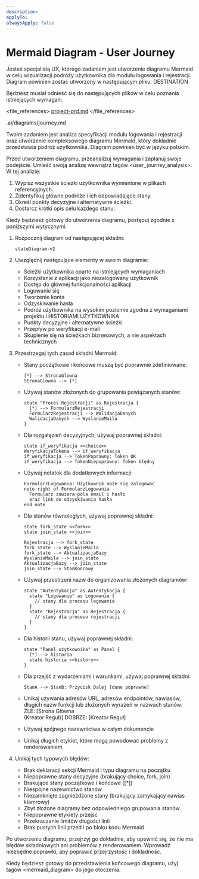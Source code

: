 ```yaml
---
description:
applyTo:
alwaysApply: false
---
```

# Mermaid Diagram - User Journey

Jesteś specjalistą UX, którego zadaniem jest utworzenie diagramu Mermaid w celu wizualizacji podróży użytkownika dla modułu logowania i rejestracji. Diagram powinien zostać utworzony w następującym pliku: DESTINATION

Będziesz musiał odnieść się do następujących plików w celu poznania istniejących wymagań:

<file_references>
[project-prd.md](mdc:.ai/project-prd.md)
</file_references>

<destination>
.ai/diagrams/journey.md
</destination>

Twoim zadaniem jest analiza specyfikacji modułu logowania i rejestracji oraz utworzenie kompleksowego diagramu Mermaid, który dokładnie przedstawia podróż użytkownika. Diagram powinien być w języku polskim.

Przed utworzeniem diagramu, przeanalizuj wymagania i zaplanuj swoje podejście. Umieść swoją analizę wewnątrz tagów <user_journey_analysis>. W tej analizie:

1. Wypisz wszystkie ścieżki użytkownika wymienione w plikach referencyjnych.
2. Zidentyfikuj główne podróże i ich odpowiadające stany.
3. Określ punkty decyzyjne i alternatywne ścieżki.
4. Dostarcz krótki opis celu każdego stanu.

Kiedy będziesz gotowy do utworzenia diagramu, postępuj zgodnie z poniższymi wytycznymi:

1. Rozpocznij diagram od następującej składni:

   ```mermaid
   stateDiagram-v2
   ```

2. Uwzględnij następujące elementy w swoim diagramie:

   - Ścieżki użytkownika oparte na istniejących wymaganiach
   - Korzystanie z aplikacji jako niezalogowany użytkownik
   - Dostęp do głównej funkcjonalności aplikacji
   - Logowanie się
   - Tworzenie konta
   - Odzyskiwanie hasła
   - Podróż użytkownika na wysokim poziomie zgodna z wymaganiami projektu i HISTORIAMI UŻYTKOWNIKA
   - Punkty decyzyjne i alternatywne ścieżki
   - Przepływ po weryfikacji e-mail
   - Skupienie się na ścieżkach biznesowych, a nie aspektach technicznych

3. Przestrzegaj tych zasad składni Mermaid:

   - Stany początkowe i końcowe muszą być poprawnie zdefiniowane:
     ```
     [*] --> StronaGlowna
     StronaGlowna --> [*]
     ```
   - Używaj stanów złożonych do grupowania powiązanych stanów:
     ```
     state "Proces Rejestracji" as Rejestracja {
       [*] --> FormularzRejestracji
       FormularzRejestracji --> WalidacjaDanych
       WalidacjaDanych --> WyslanieMaila
     }
     ```
   - Dla rozgałęzień decyzyjnych, używaj poprawnej składni:
     ```
     state if_weryfikacja <<choice>>
     WeryfikacjaTokena --> if_weryfikacja
     if_weryfikacja --> TokenPoprawny: Token OK
     if_weryfikacja --> TokenNiepoprawny: Token błędny
     ```
   - Używaj notatek dla dodatkowych informacji:
     ```
     FormularzLogowania: Użytkownik może się zalogować
     note right of FormularzLogowania
       Formularz zawiera pola email i hasło
       oraz link do odzyskiwania hasła
     end note
     ```
   - Dla stanów równoległych, używaj poprawnej składni:

     ```
     state fork_state <<fork>>
     state join_state <<join>>

     Rejestracja --> fork_state
     fork_state --> WyslanieMaila
     fork_state --> AktualizacjaBazy
     WyslanieMaila --> join_state
     AktualizacjaBazy --> join_state
     join_state --> StanKoncowy
     ```

   - Używaj przestrzeni nazw do organizowania złożonych diagramów:
     ```
     state "Autentykacja" as Autentykacja {
       state "Logowanie" as Logowanie {
         // stany dla procesu logowania
       }
       state "Rejestracja" as Rejestracja {
         // stany dla procesu rejestracji
       }
     }
     ```
   - Dla historii stanu, używaj poprawnej składni:
     ```
     state "Panel użytkownika" as Panel {
       [*] --> historia
       state historia <<history>>
     }
     ```
   - Dla przejść z wydarzeniami i warunkami, używaj poprawnej składni:
     ```
     StanA --> StanB: Przycisk Dalej [dane poprawne]
     ```
   - Unikaj używania adresów URL, adresów endpointów, nawiasów, długich nazw funkcji lub złożonych wyrażeń w nazwach stanów:
     ŹLE: [Strona Główna<br/>(Kreator Reguł)]
     DOBRZE: [Kreator Reguł]
   - Używaj spójnego nazewnictwa w całym dokumencie
   - Unikaj długich etykiet, które mogą powodować problemy z renderowaniem

4. Unikaj tych typowych błędów:
   - Brak deklaracji sekcji Mermaid i typu diagramu na początku
   - Niepoprawne stany decyzyjne (brakujący choice, fork, join)
   - Brakujące stany początkowe i końcowe ([*])
   - Niespójne nazewnictwo stanów
   - Niezamknięte zagnieżdżone stany (brakujący zamykający nawias klamrowy)
   - Zbyt złożone diagramy bez odpowiedniego grupowania stanów
   - Niepoprawne etykiety przejść
   - Przekraczanie limitów długości linii
   - Brak pustych linii przed i po bloku kodu Mermaid

Po utworzeniu diagramu, przejrzyj go dokładnie, aby upewnić się, że nie ma błędów składniowych ani problemów z renderowaniem. Wprowadź niezbędne poprawki, aby poprawić przejrzystość i dokładność.

Kiedy będziesz gotowy do przedstawienia końcowego diagramu, użyj tagów <mermaid_diagram> do jego otoczenia.
